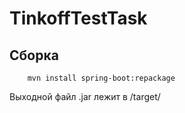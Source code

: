 # TinkoffTestTask

## Сборка

```
    mvn install spring-boot:repackage
```

Выходной файл .jar лежит в /target/